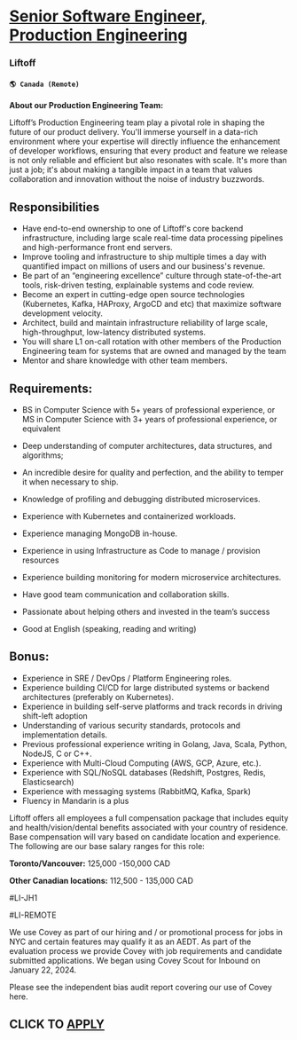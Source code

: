 # [Senior Software Engineer, Production Engineering](https://www.remotewlb.com/apply/senior-software-engineer-production-engineering-120081)  
### Liftoff  
#### `🌎 Canada (Remote)`  

**About our Production Engineering Team:**

Liftoff’s Production Engineering team play a pivotal role in shaping the future of our product delivery. You'll immerse yourself in a data-rich environment where your expertise will directly influence the enhancement of developer workflows, ensuring that every product and feature we release is not only reliable and efficient but also resonates with scale. It's more than just a job; it's about making a tangible impact in a team that values collaboration and innovation without the noise of industry buzzwords.

## **Responsibilities**

  * Have end-to-end ownership to one of Liftoff's core backend infrastructure, including large scale real-time data processing pipelines and high-performance front end servers.
  * Improve tooling and infrastructure to ship multiple times a day with quantified impact on millions of users and our business's revenue.
  * Be part of an “engineering excellence” culture through state-of-the-art tools, risk-driven testing, explainable systems and code review.
  * Become an expert in cutting-edge open source technologies (Kubernetes, Kafka, HAProxy, ArgoCD and etc) that maximize software development velocity.
  * Architect, build and maintain infrastructure reliability of large scale, high-throughput, low-latency distributed systems.
  * You will share L1 on-call rotation with other members of the Production Engineering team for systems that are owned and managed by the team
  * Mentor and share knowledge with other team members.

## **Requirements:**

  * BS in Computer Science with 5+ years of professional experience, or   
MS in Computer Science with 3+ years of professional experience, or equivalent

  * Deep understanding of computer architectures, data structures, and algorithms;
  * An incredible desire for quality and perfection, and the ability to temper it when necessary to ship.
  * Knowledge of profiling and debugging distributed microservices. 
  * Experience with Kubernetes and containerized workloads.
  * Experience managing MongoDB in-house.
  * Experience in using Infrastructure as Code to manage / provision resources
  * Experience building monitoring for modern microservice architectures.
  * Have good team communication and collaboration skills.
  * Passionate about helping others and invested in the team’s success
  * Good at English (speaking, reading and writing)

## **Bonus:**

  * Experience in SRE / DevOps / Platform Engineering roles.
  * Experience building CI/CD for large distributed systems or backend architectures (preferably on Kubernetes).
  * Experience in building self-serve platforms and track records in driving shift-left adoption
  * Understanding of various security standards, protocols and implementation details.
  * Previous professional experience writing in Golang, Java, Scala, Python, NodeJS, C or C++.
  * Experience with Multi-Cloud Computing (AWS, GCP, Azure, etc.).
  * Experience with SQL/NoSQL databases (Redshift, Postgres, Redis, Elasticsearch)
  * Experience with messaging systems (RabbitMQ, Kafka, Spark)
  * Fluency in Mandarin is a plus

Liftoff offers all employees a full compensation package that includes equity and health/vision/dental benefits associated with your country of residence. Base compensation will vary based on candidate location and experience. The following are our base salary ranges for this role:

**Toronto/Vancouver:** 125,000 -150,000 CAD

**Other Canadian locations:** 112,500 - 135,000 CAD

#LI-JH1

#LI-REMOTE

We use Covey as part of our hiring and / or promotional process for jobs in NYC and certain features may qualify it as an AEDT. As part of the evaluation process we provide Covey with job requirements and candidate submitted applications. We began using Covey Scout for Inbound on January 22, 2024.

Please see the independent bias audit report covering our use of Covey here.

  
## CLICK TO [APPLY](https://www.remotewlb.com/apply/senior-software-engineer-production-engineering-120081)

